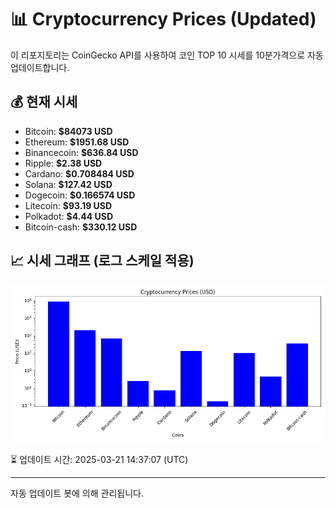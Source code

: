 
# 📊 Cryptocurrency Prices (Updated)

이 리포지토리는 CoinGecko API를 사용하여 코인 TOP 10 시세를 10분가격으로 자동 업데이트합니다.

## 💰 현재 시세
- Bitcoin: **$84073 USD**
- Ethereum: **$1951.68 USD**
- Binancecoin: **$636.84 USD**
- Ripple: **$2.38 USD**
- Cardano: **$0.708484 USD**
- Solana: **$127.42 USD**
- Dogecoin: **$0.166574 USD**
- Litecoin: **$93.19 USD**
- Polkadot: **$4.44 USD**
- Bitcoin-cash: **$330.12 USD**

## 📈 시세 그래프 (로그 스케일 적용)
![Crypto Prices](crypto_prices.png)

⏳ 업데이트 시간: 2025-03-21 14:37:07 (UTC)

---
자동 업데이트 봇에 의해 관리됩니다.

